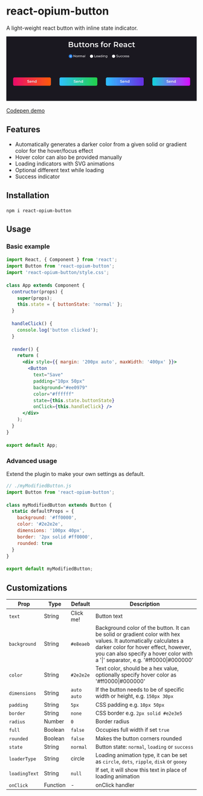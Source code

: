 # react-opium-button

A light-weight react button with inline state indicator.

<img src="https://github.com/pb03/react-opium-button/raw/master/demo.gif" width="680" alt="Demo">

[Codepen demo](https://codepen.io/prasanjit/pen/dmraqZ)

## Features
* Automatically generates a darker color from a given solid or gradient color for the hover/focus effect
* Hover color can also be provided manually
* Loading indicators with SVG animations
* Optional different text while loading
* Success indicator

## Installation
`npm i react-opium-button`

## Usage

### Basic example
```jsx
import React, { Component } from 'react';
import Button from 'react-opium-button';
import 'react-opium-button/style.css';

class App extends Component {
  contructor(props) {
    super(props);
    this.state = { buttonState: 'normal' };
  }

  handleClick() {
    console.log('button clicked');
  }

  render() {
    return (
      <div style={{ margin: '200px auto', maxWidth: '400px' }}>
        <Button
          text="Save"
          padding="10px 50px"
          background="#ee0979"
          color="#ffffff"
          state={this.state.buttonState}
          onClick={this.handleClick} />
      </div>
    );
  }
}

export default App;
```

### Advanced usage
Extend the plugin to make your own settings as default.
```jsx
// ./myModifiedButton.js
import Button from 'react-opium-button';

class myModifiedButton extends Button {
  static defaultProps = {
    background: '#ff0000',
    color: '#2e2e2e',
    dimensions: '100px 40px',
    border: '2px solid #ff0000',
    rounded: true
  }
}

export default myModifiedButton;
```

## Customizations

| Prop | Type | Default | Description |
|---|---|---|---|
| `text` | String | Click me! | Button text |
| `background` | String | `#e8eaeb` | Background color of the button. It can be solid or gradient color with hex values. It automatically calculates a darker color for hover effect, however, you can also specify a hover color with a '&#124;' separator, e.g. '#ff0000&#124;#000000' |
| `color` | String | `#2e2e2e` | Text color, should be a hex value, optionally specify hover color as '#ff0000&#124;#000000' |
| `dimensions` | String | `auto auto` | If the button needs to be of specific width or height, e.g. `150px 30px` |
| `padding` | String | `5px` | CSS padding e.g. `10px 50px` |
| `border` | String | `none` | CSS border e.g. `2px solid #e2e3e5` |
| `radius` | Number | `0` | Border radius |
| `full` | Boolean | `false` | Occupies full width if set `true` |
| `rounded` | Boolean | `false` | Makes the button corners rounded |
| `state` | String | `normal` | Button state: `normal`, `loading` or `success` |
| `loaderType` | String | circle | Loading animation type, it can be set as `circle`, `dots`, `ripple`, `disk` or `gooey` |
| `loadingText` | String | `null` | If set, it will show this text in place of loading animation |
| `onClick` | Function | - | onClick handler |
